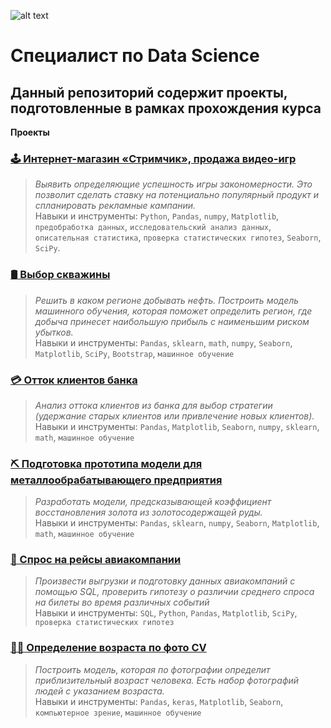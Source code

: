 ![alt text](https://irecommend.ru/sites/default/files/product-images/1594818/FWDFQo8aogIbhhuI8bqMQ.png)

# Специалист по Data Science
## Данный репозиторий содержит проекты, подготовленные в рамках прохождения курса
__Проекты__
### [🕹 Интернет-магазин «Стримчик», продажа видео-игр](https://github.com/3pavel/Yandex.Praktikum/tree/main/Магазин%20игр) <br>
> _Выявить определяющие успешность игры закономерности. Это позволит сделать ставку на потенциально популярный продукт и спланировать рекламные кампании._ <br>
> Навыки и инструменты:  `Python`, `Pandas`, `numpy`, `Matplotlib`, `предобработка данных`, `исследовательский анализ данных`, `описательная статистика`, `проверка статистических гипотез`, `Seaborn`, `SciPy`.

### [🛢 Выбор скважины](https://github.com/3pavel/Yandex.Praktikum/tree/main/Выбор%20скважины)
> _Решить в каком регионе добывать нефть. Построить модель машинного обучения, которая поможет определить регион, где добыча принесет наибольшую прибыль с наименьшим риском убытков._ <br>
> Навыки и инструменты:  `Pandas`, `sklearn`, `math`, `numpy`, `Seaborn`, `Matplotlib`, `SciPy`, `Bootstrap`, `машинное обучение`

### [💳 Отток клиентов банка](https://github.com/3pavel/Yandex.Praktikum/tree/main/Отток%20клиентов)
> _Анализ оттока клиентов из банка для выбор стратегии (удержание старых клиентов или привлечение новых клиентов)._ <br>
> Навыки и инструменты:  `Pandas`, `Matplotlib`, `Seaborn`, `numpy`, `sklearn`, `math`, `машинное обучение`

### [⛏ Подготовка прототипа модели для металлообрабатывающего предприятия](https://github.com/3pavel/Yandex.Praktikum/tree/main/Предсказание%20коэффициента%20восстановления%20золота%20из%20золотосодержащей%20руды)
> _Разработать модели, предсказывающей коэффициент восстановления золота из золотосодержащей руды._ <br>
> Навыки и инструменты:  `Pandas`, `sklearn`, `numpy`, `Seaborn`, `Matplotlib`, `math`, `машинное обучение`

### [🛫 Спрос на рейсы авиакомпании](https://github.com/3pavel/Yandex.Praktikum/tree/main/Спрос%20на%20рейсы%20авиакомпании)
> _Произвести выгрузки и подготовку данных авиакомпаний с помощью SQL, проверить гипотезу о различии среднего спроса на билеты во время различных событий_ <br>
> Навыки и инструменты: `SQL`, `Python`, `Pandas`, `Matplotlib`, `SciPy`, `проверка статистических гипотез`

### [👨‍💻 Определение возраста по фото CV](https://github.com/3pavel/Yandex.Praktikum/tree/main/CV)
> _Построить модель, которая по фотографии определит приблизительный возраст человека. Есть набор фотографий людей с указанием возраста._ <br>
> Навыки и инструменты: `Pandas`, `keras`, `Matplotlib`, `Seaborn`, `компьютерное зрение`, `машинное обучение`
